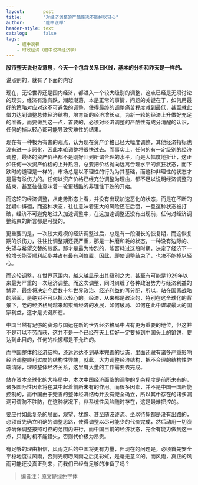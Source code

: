 ```yaml
---
layout:       post
title:        "对经济调整的严酷性决不能掉以轻心"
author:       "缠中说禅"
header-style: text
catalog:      false
tags:
    - 缠中说禅
    - 时政经济（缠中说禅经济学）
---
```


**股市整天说也没意思，今天一个包含关系日K线，基本的分析和昨天是一样的。**



说点别的，就有了下面的内容



现在，无论世界还是国内经济，都进入一个较大级别的调整，这点已经是无须讨论的现实。经济有涨有跌，潮起潮落，本是正常的事情，问题的关键在于，如何用最好的策略对应对这不可避免的调整，使得最终的调整痛苦程度减到最低，甚至就此借力达到调整总体经济结构，培育新的经济增长点，为新一轮的经济上升做好充足的准备。而要做到这一点，首要的，必须对经济调整的严酷性有成分清醒的认识，任何的掉以轻心都可能导致灾难性的结果。



现在有一种极为有害的观点，认为现在资产价格已经大幅度调整，其他经济指标也没有进一步恶化，因此本轮调整将很快过去。而事实上，任何的有一定级别的经济调整，最终的资产价格都不是刚好回到所谓合理的水平，而是大幅度地折让，这正如任何一次资产价格的上升热浪，总要把价格抛向远离合理水平的疯狂状态，而下跌时的道理是一样的，市场总是以不理性的行为为其基础，而这种非理性的状态才是最有杀伤力的。任何以资产价格已经充分调整为理由，都不足以说明经济调整的结束，甚至往往意味着一轮更残酷的非理性下跌的开始。



而这轮的经济调整，从走势形态上看，并没有出现加速恶化的状态，而是在不断的犹疑中徘徊，而这种状态，往往意味着更大的风险还在后面，一旦这种状态被打破，经济不可避免地进入加速调整中，在这加速调整还没有出现前，任何对经济调整结束的断言都是可疑的。



更重要的是，一次较大规模的经济调整过后，总是有一段漫长的恢复期，而这恢复期的杀伤力，往往比调整期还要严重，那是一种磨和耗的状态，一种没有边际的、失望与希望交替的煎熬，那才是最为惨烈的，能否耗过这段时期，决定了经济下一轮增长能否顺利起步并占有最有利位置，因此，即使调整结束了，也决不能掉以轻心。



而这轮调整，在世界范围内，越来越显示出其级别之大，甚至有可能是1929年以来最为严重的一次经济调整。而这次调整，同时纠缠了各种政治势力与经济利益的博弈，最终将决定今后数十年世界政治、经济利益的再分配，所以，站在国家战略的层面，是绝对不可以掉以轻心的。经济，从来都是政治的，特别在这全球化的背景下，老的经济格局越来越束缚经济的发展，如何破局、如何在此中谋取最大的国家利益，这才是关键所在。



中国当然有足够的资源与国运在新的世界经济格局中占有更为重要的地位，但这并不是可以不劳而获，这并不是一个已经在天上挂好一定要掉到中国头上的馅饼，要达到此目的，任何的松懈都是不允许的。



而中国整体的经济结构，还远远达不到基本完善的状态，里面还藏有诸多严重影响经济调整顺利过度的结构性弊端，就此，大力调整经济结构，把不合理的结构性弊端清除，理顺整体经济关系，这里有大量的工作需要去完成。



站在资本全球化的大格局中，本次中国经济面临的调整的复杂程度是前所未有的，诸多国际性因素将在其中起着前所未有的作用。而很多因素，并不是中国一国所能控制的，而中国由于完善的整体经济结构并没有完全确立，所以其中存在的诸多漏洞可谓防不胜防，在这种状况下，非系统性风险随时存在，这是最难把控的。



要应付如此复杂的局面，观望、犹豫、甚至随波逐流、坐以待毙都是没有出路的，必须首先确立明确的调整思路，使得调整以尽可能少的代价完成，然后动用一切资源确保调整按照可控的范围内进行，而中国目前的经济状态，完全有能力做到这一点，只是时机不能错失，否则代价极为昂贵。



有足够的理由相信，风雨之后的中国将更有力量，但现在的问题是，必须首先安全平稳地度过风雨，否则光叨唠风雨之后见彩虹，是毫无意义的。而风雨，真正的风雨可能还没真正到来，而我们已经有足够的准备了吗？



> 编者注：原文是绿色字体
